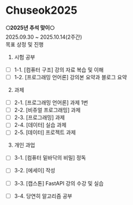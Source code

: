 # Chuseok2025

**🌕2025년 추석 맞이🌕** <br/>
2025.09.30 ~ 2025.10.14(2주간)<br/>
목표 상정 및 진행<br/>
1. 시험 공부<br/>
- [ ]   1-1. [컴퓨터 구조] 강의 자료 복습 및 이해 <br/>
- [ ]   1-2. [프로그래밍 언어론] 강의본 요약과 블로그 요약<br/>

2. 과제<br/>
- [ ]   2-1. [프로그래밍 언어론] 과제 1번<br/>
- [ ]   2-2. [비쥬얼 프로그래밍] 과제<br/>
- [ ]   2-3. [프로그래밍] 과제<br/>
- [ ]   2-4. [데이터] 실습 과제<br/>
- [ ]   2-5. [데이터] 프로젝트 과제<br/>
3. 개인 과업<br/>
- [ ]   3-1. [컴퓨터 밑바닥의 비밀] 정독<br/>
- [ ]   3-2. [에세이] 작성<br/>
- [ ]   3-3. [캡스톤] FastAPI 강의 수강 및 실습<br/>
- [ ]   3-4. 당연히 알고리즘 공부

